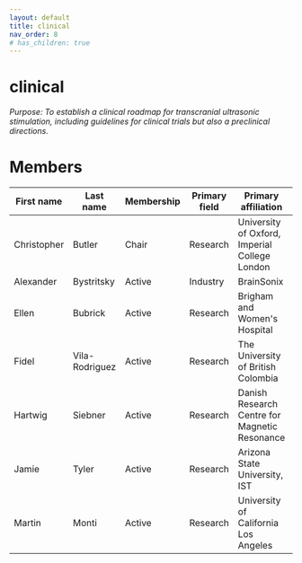 ```yaml
---
layout: default
title: clinical
nav_order: 8
# has_children: true
---
```

# clinical

*Purpose: To establish a clinical roadmap for transcranial ultrasonic stimulation, including guidelines for clinical trials but also a preclinical directions.*

# Members
| First   name | Last   name    | Membership | Primary   field | Primary   affiliation                           | Country |
|--------------|----------------|------------|-----------------|-------------------------------------------------|---------|
| Christopher  | Butler         | Chair      | Research        | University of   Oxford, Imperial College London | UK      |
| Alexander    | Bystritsky     | Active     | Industry        | BrainSonix                                      | USA     |
| Ellen        | Bubrick        | Active     | Research        | Brigham and Women's Hospital                    | USA     |
| Fidel        | Vila-Rodriguez | Active     | Research        | The   University of British Colombia            | Canada  |
| Hartwig      | Siebner        | Active     | Research        | Danish   Research Centre for Magnetic Resonance | Denmark |
| Jamie        | Tyler          | Active     | Research        | Arizona   State University, IST                 | USA     |
| Martin       | Monti          | Active     | Research        | University   of California Los Angeles          | USA     |
